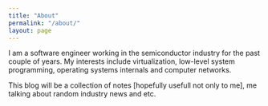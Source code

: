 ```yaml
---
title: "About"
permalink: "/about/"
layout: page
---
```


I am a software engineer working in the semiconductor industry for the past couple of years. My interests include virtualization, low-level system programming, operating systems internals and computer networks.

This blog will be a collection of notes [hopefully usefull not only to me], me talking about random industry news and etc.
